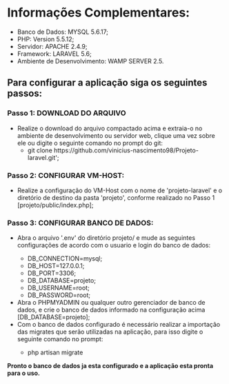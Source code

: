 <h1>Informações Complementares:</h1>
 <ul>
  <li>Banco de Dados: MYSQL 5.6.17;</li>
  <li>PHP: Version 5.5.12;</li>
  <li>Servidor: APACHE 2.4.9;</li>
  <li>Framework: LARAVEL 5.6;</li>
  <li>Ambiente de Desenvolvimento: WAMP SERVER 2.5.</li>
</ul>

<h2>Para configurar a aplicação siga os seguintes passos:</h2>

<h3>Passo 1: DOWNLOAD DO ARQUIVO</h3>
	<ul>
    <li>
      Realize o download do arquivo compactado acima e extraia-o no ambiente de desenvolvimento ou servidor web, clique uma vez sobre ele ou digite o seguinte comando no prompt do git:
      <ul>
        <li>
          git clone https://github.com/vinicius-nascimento98/Projeto-laravel.git';
        </li>
      </ul>
    </li>
  </ul>

<h3>Passo 2: CONFIGURAR VM-HOST:</h3>
	<ul>
    <li>
      Realize a configuração do VM-Host com o nome de 'projeto-laravel' e o diretório de destino da pasta 'projeto', conforme realizado no Passo 1 [projeto/public/index.php];
    </li>
  </ul>

<h3>Passo 3: CONFIGURAR BANCO DE DADOS:</h3>
	<ul>
    <li>Abra o arquivo '.env' do diretório projeto/ e mude as seguintes configurações de acordo com o usuario e login do banco de dados:</li>
		  <ul>
        <li>DB_CONNECTION=mysql;</li>
		    <li>DB_HOST=127.0.0.1;</li>
        <li>DB_PORT=3306;</li>
		    <li>DB_DATABASE=projeto;</li>
        <li>DB_USERNAME=root;</li>
        <li>DB_PASSWORD=root;</li>
      </ul>
	  <li>Abra o PHPMYADMIN ou qualquer outro gerenciador de banco de dados, e crie o banco de dados informado na configuração acima [DB_DATABASE=projeto];</li>
    <li>Com o banco de dados configurado é necessário realizar a importação das migrates que serão utilizadas na aplicação, para isso digite o seguinte comando no prompt:</li>
	    <ul>
        <li>php artisan migrate</li>
      </ul>
  </ul>
  
<p><b>Pronto o banco de dados ja esta configurado e a aplicação esta pronta para o uso.</b></p>
